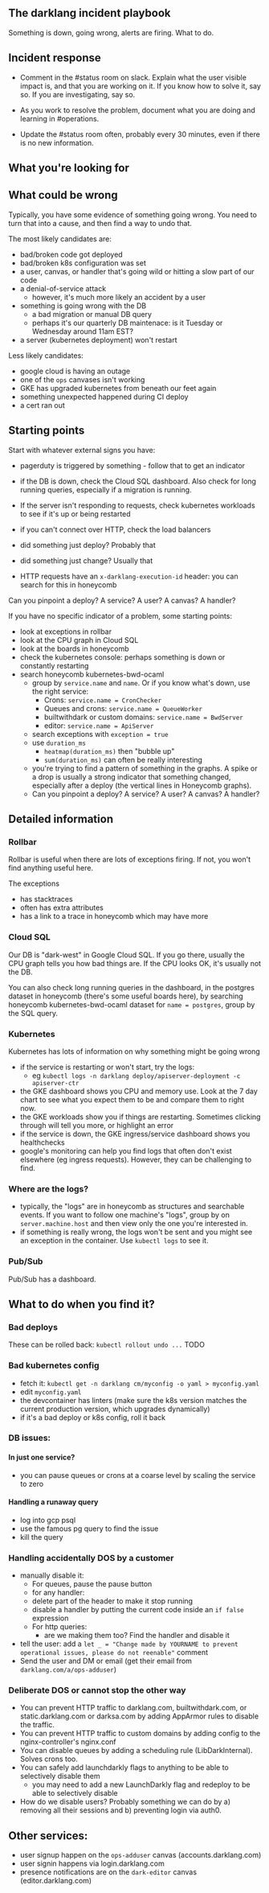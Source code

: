 ## The darklang incident playbook

Something is down, going wrong, alerts are firing. What to do.

## Incident response

- Comment in the #status room on slack. Explain what the user visible impact
  is, and that you are working on it. If you know how to solve it, say so. If
  you are investigating, say so.

- As you work to resolve the problem, document what you are doing and learning
  in #operations.

- Update the #status room often, probably every 30 minutes, even if there is no
  new information.

## What you're looking for

## What could be wrong

Typically, you have some evidence of something going wrong. You need to turn that
into a cause, and then find a way to undo that.

The most likely candidates are:

- bad/broken code got deployed
- bad/broken k8s configuration was set
- a user, canvas, or handler that's going wild or hitting a slow part of our code
- a denial-of-service attack
  - however, it's much more likely an accident by a user
- something is going wrong with the DB
  - a bad migration or manual DB query
  - perhaps it's our quarterly DB maintenace: is it Tuesday or Wednesday around 11am
    EST?
- a server (kubernetes deployment) won't restart

Less likely candidates:

- google cloud is having an outage
- one of the `ops` canvases isn't working
- GKE has upgraded kubernetes from beneath our feet again
- something unexpected happened during CI deploy
- a cert ran out

## Starting points

Start with whatever external signs you have:

- pagerduty is triggered by something - follow that to get an indicator

- if the DB is down, check the Cloud SQL dashboard. Also check for long running
  queries, especially if a migration is running.
- If the server isn't responding to requests, check kubernetes workloads to see if
  it's up or being restarted
- if you can't connect over HTTP, check the load balancers
- did something just deploy? Probably that
- did something just change? Usually that
- HTTP requests have an `x-darklang-execution-id` header: you can search for this in honeycomb

Can you pinpoint a deploy? A service? A user? A canvas? A handler?

If you have no specific indicator of a problem, some starting points:

- look at exceptions in rollbar
- look at the CPU graph in Cloud SQL
- look at the boards in honeycomb
- check the kubernetes console: perhaps something is down or constantly restarting
- search honeycomb kubernetes-bwd-ocaml
  - group by `service.name` and `name`. Or if you know what's down, use the right service:
    - Crons: `service.name = CronChecker`
    - Queues and crons: `service.name = QueueWorker`
    - builtwithdark or custom domains: `service.name = BwdServer`
    - editor: `service.name = ApiServer`
  - search exceptions with `exception = true`
  - use `duration_ms`
    - `heatmap(duration_ms)` then "bubble up"
    - `sum(duration_ms)` can often be really interesting
  - you're trying to find a pattern of something in the graphs. A spike or a
    drop is usually a strong indicator that something changed, especially after
    a deploy (the vertical lines in Honeycomb graphs).
  - Can you pinpoint a deploy? A service? A user? A canvas? A handler?

## Detailed information

### Rollbar

Rollbar is useful when there are lots of exceptions firing. If not, you won't find
anything useful here.

The exceptions

- has stacktraces
- often has extra attributes
- has a link to a trace in honeycomb which may have more

### Cloud SQL

Our DB is "dark-west" in Google Cloud SQL. If you go there, usually the CPU
graph tells you how bad things are. If the CPU looks OK, it's usually not the
DB.

You can also check long running queries in the dashboard, in the postgres
dataset in honeycomb (there's some useful boards here), by searching honeycomb
kubernetes-bwd-ocaml dataset for `name = postgres`, group by the SQL query.

### Kubernetes

Kubernetes has lots of information on why something might be going wrong

- if the service is restarting or won't start, try the logs:
  - eg `kubectl logs -n darklang deploy/apiserver-deployment -c apiserver-ctr`
- the GKE dashboard shows you CPU and memory use. Look at the 7 day chart to
  see what you expect them to be and compare them to right now.
- the GKE workloads show you if things are restarting. Sometimes clicking through
  will tell you more, or highlight an error
- if the service is down, the GKE ingress/service dashboard shows you healthchecks
- google's monitoring can help you find logs that often don't exist elsewhere (eg
  ingress requests). However, they can be challenging to find.

### Where are the logs?

- typically, the "logs" are in honeycomb as structures and searchable events.
  If you want to follow one machine's "logs", group by on `server.machine.host`
  and then view only the one you're interested in.
- if something is really wrong, the logs won't be sent and you might see an
  exception in the container. Use `kubectl logs` to see it.

### Pub/Sub

Pub/Sub has a dashboard.

## What to do when you find it?

### Bad deploys

These can be rolled back: `kubectl rollout undo ...` TODO

### Bad kubernetes config

- fetch it: `kubectl get -n darklang cm/myconfig -o yaml > myconfig.yaml`
- edit `myconfig.yaml`
- the devcontainer has linters (make sure the k8s version matches the current
  production version, which upgrades dynamically)
- if it's a bad deploy or k8s config, roll it back

### DB issues:

#### In just one service?

- you can pause queues or crons at a coarse level by scaling the service to zero

#### Handling a runaway query

- log into gcp psql
- use the famous pg query to find the issue
- kill the query

### Handling accidentally DOS by a customer

- manually disable it:
  - For queues, pause the pause button
  - for any handler:
  - delete part of the header to make it stop running
  - disable a handler by putting the current code inside an `if false` expression
  - For http queries:
    - are we making them too? Find the handler and disable it
- tell the user: add a
  `let _ = "Change made by YOURNAME to prevent operational issues, please do not reenable"` comment
- Send the user and DM or email (get their email from `darklang.com/a/ops-adduser`)

### Deliberate DOS or cannot stop the other way

- You can prevent HTTP traffic to darklang.com, builtwithdark.com, or
  static.darklang.com or darksa.com by adding AppArmor rules to disable the
  traffic.
- You can prevent HTTP traffic to custom domains by adding config to the
  nginx-controller's nginx.conf
- You can disable queues by adding a scheduling rule (LibDarkInternal). Solves crons
  too.
- You can safely add launchdarkly flags to anything to be able to selectively disable
  them
  - you may need to add a new LaunchDarkly flag and redeploy to be able to
    selectively disable
- How do we disable users? Probably something we can do by a) removing all their
  sessions and b) preventing login via auth0.

## Other services:

- user signup happen on the `ops-adduser` canvas (accounts.darklang.com)
- user signin happens via login.darklang.com
- presence notifications are on the `dark-editor` canvas (editor.darklang.com)
